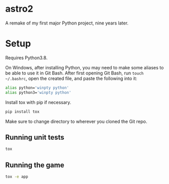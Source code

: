 # astro2 

A remake of my first major Python project, nine years later.

# Setup

Requires Python3.8.

On Windows, after installing Python, you may need to make some aliases to be able to use it in Git Bash. After first opening Git Bash, run `touch ~/.bashrc`, open the created file, and paste the following into it:

```bash
alias python='winpty python'
alias python3='winpty python'
```

Install tox with pip if necessary.

```bash
pip install tox
```

Make sure to change directory to wherever you cloned the Git repo.

## Running unit tests

```bash
tox
```

## Running the game

```bash
tox -e app
```
